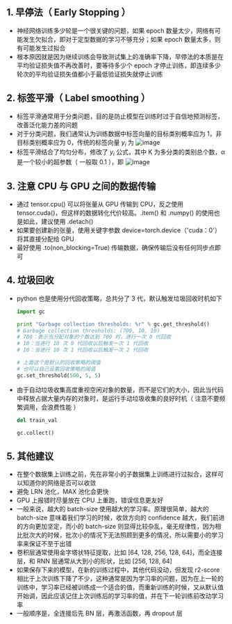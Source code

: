 ## 1. 早停法（ Early Stopping ）

- 神经网络训练多少轮是一个很关键的问题，如果 epoch 数量太少，网络有可能发生欠拟合，即对于定型数据的学习不够充分；如果 epoch 数量太多，则有可能发生过拟合
- 根本原因就是因为继续训练会导致测试集上的准确率下降，早停法的本质是在平均验证损失值不再改善时，要等待多少个 epoch 才停止训练，即连续多少轮次的平均验证损失值都小于最低验证损失就停止训练

## 2. 标签平滑（ Label smoothing ）

- 标签平滑通常用于分类问题，目的是防止模型在训练时过于自信地预测标签，改善泛化能力差的问题
- 对于分类问题，我们通常认为训练数据中标签向量的目标类别概率应为 1，非目标类别概率应为 0，传统的标签向量 $y_i$ 为
  ![image](https://github.com/jianyi-gronk/jianyi-gronk/assets/95062803/95300e1e-2dd0-41a5-916a-695480610062)
- 标签平滑结合了均匀分布，修改了 $y_i$ 公式，其中 K 为多分类的类别总个数，α 是一个较小的超参数（ 一般取 0.1 ），即
  ![image](https://github.com/jianyi-gronk/jianyi-gronk/assets/95062803/0109b202-9c35-4cd1-9fe6-87a6fe086795)

## 3. 注意 CPU 与 GPU 之间的数据传输

- 通过 tensor.cpu() 可以将张量从 GPU 传输到 CPU，反之使用 tensor.cuda()，但这样的数据转化代价较高。.item() 和 .numpy() 的使用也是如此，建议使用 .detach()
- 如果要创建新的张量，使用关键字参数 device=torch.device（'cuda：0'）将其直接分配给 GPU
- 最好使用 .to(non_blocking=True) 传输数据，确保传输后没有任何同步点即可

## 4. 垃圾回收

- python 也是使用分代回收策略，总共分了 3 代，默认触发垃圾回收时机如下

  ```python
  import gc

  print "Garbage collection thresholds: %r" % gc.get_threshold()
  # Garbage collection thresholds: (700, 10, 10)
  # 700：表示当分配对象的个数达到 700 时，进行一次 0 代回收
  # 10：当进行 10 次 0 代回收以后触发一次 1 代回收
  # 10：当进行 10 次 1 代回收以后触发一次 2 代回收

  # 上面这个是默认的回收策略的阈值
  # 也可以自己设置回收策略的阈值
  gc.set_threshold(500, 5, 5)
  ```

- 由于自动垃圾收集高度重视空闲对象的数量，而不是它们的大小，因此当代码中释放占据大量内存的对象时，是运行手动垃圾收集的良好时机（ 注意不要频繁调用，会浪费性能 ）

  ```python
  del train_val

  gc.collect()
  ```

## 5. 其他建议

- 在整个数据集上训练之前，先在非常小的子数据集上训练进行过拟合，这样可以知道你的网络是否可以收敛
- 避免 LRN 池化，MAX 池化会更快
- GPU 上报错时尽量放在 CPU 上重跑，错误信息更友好
- 一般来说，越大的 batch-size 使用越大的学习率。原理很简单，越大的 batch-size 意味着我们学习的时候，收敛方向的 confidence 越大，我们前进的方向更加坚定，而小的 batch-size 则显得比较杂乱，毫无规律性，因为相比批次大的时候，批次小的情况下无法照顾到更多的情况，所以需要小的学习率来保证不至于出错
- 卷积层通常使用金字塔状特征提取，比如 [64, 128, 256, 128, 64]，而全连接层，和 RNN 层通常从大到小的形状，比如 [256, 128, 64]
- 如果保存下来的模型，在新的训练过程中，其他代码没动，但发现 r2-score 相比于上次训练下降了不少，这种通常是因为学习率的问题，因为在上一轮的训练中，学习率已经被训练成一个适合的值，而重新训练的时候，又从默认值开始调，因此应该记住上次训练后的学习率的值，并在下一轮训练前改动学习率
- 一般顺序是，全连接后先 BN 层，再激活函数，再 dropout 层
